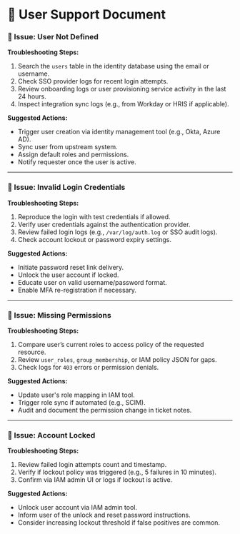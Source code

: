 # 📂 User Support Document

### 🔹 Issue: User Not Defined

**Troubleshooting Steps:**
1. Search the `users` table in the identity database using the email or username.
2. Check SSO provider logs for recent login attempts.
3. Review onboarding logs or user provisioning service activity in the last 24 hours.
4. Inspect integration sync logs (e.g., from Workday or HRIS if applicable).

**Suggested Actions:**
- Trigger user creation via identity management tool (e.g., Okta, Azure AD).
- Sync user from upstream system.
- Assign default roles and permissions.
- Notify requester once the user is active.

---

### 🔹 Issue: Invalid Login Credentials

**Troubleshooting Steps:**
1. Reproduce the login with test credentials if allowed.
2. Verify user credentials against the authentication provider.
3. Review failed login logs (e.g., `/var/log/auth.log` or SSO audit logs).
4. Check account lockout or password expiry settings.

**Suggested Actions:**
- Initiate password reset link delivery.
- Unlock the user account if locked.
- Educate user on valid username/password format.
- Enable MFA re-registration if necessary.

---

### 🔹 Issue: Missing Permissions

**Troubleshooting Steps:**
1. Compare user’s current roles to access policy of the requested resource.
2. Review `user_roles`, `group_membership`, or IAM policy JSON for gaps.
3. Check logs for `403` errors or permission denials.

**Suggested Actions:**
- Update user's role mapping in IAM tool.
- Trigger role sync if automated (e.g., SCIM).
- Audit and document the permission change in ticket notes.

---

### 🔹 Issue: Account Locked

**Troubleshooting Steps:**
1. Review failed login attempts count and timestamp.
2. Verify if lockout policy was triggered (e.g., 5 failures in 10 minutes).
3. Confirm via IAM admin UI or logs if lockout is active.

**Suggested Actions:**
- Unlock user account via IAM admin tool.
- Inform user of the unlock and reset password instructions.
- Consider increasing lockout threshold if false positives are common.

